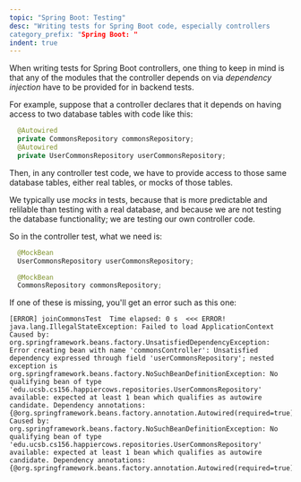 ```yaml
---
topic: "Spring Boot: Testing"
desc: "Writing tests for Spring Boot code, especially controllers
category_prefix: "Spring Boot: "
indent: true
---
```



When writing tests for Spring Boot controllers, one thing to keep in mind is that any of the modules that the controller depends on via *dependency injection* have to be
provided for in backend tests.

For example, suppose that a controller declares that it depends on having access to two database tables with code like this:


```java
  @Autowired
  private CommonsRepository commonsRepository;
  @Autowired
  private UserCommonsRepository userCommonsRepository;
```

Then, in any controller test code, we have to provide access to those same database tables, either real tables, or mocks of those tables.

We typically use *mocks* in tests, because that is more predictable and relilable than testing with a real database, and because we are
not testing the database functionality; we are testing our own controller code.

So in the controller test, what we need is:

```java
  @MockBean
  UserCommonsRepository userCommonsRepository;

  @MockBean
  CommonsRepository commonsRepository;
```

If one of these is missing, you'll get an error such as this one:

```
[ERROR] joinCommonsTest  Time elapsed: 0 s  <<< ERROR!
java.lang.IllegalStateException: Failed to load ApplicationContext
Caused by: org.springframework.beans.factory.UnsatisfiedDependencyException: Error creating bean with name 'commonsController': Unsatisfied dependency expressed through field 'userCommonsRepository'; nested exception is org.springframework.beans.factory.NoSuchBeanDefinitionException: No qualifying bean of type 'edu.ucsb.cs156.happiercows.repositories.UserCommonsRepository' available: expected at least 1 bean which qualifies as autowire candidate. Dependency annotations: {@org.springframework.beans.factory.annotation.Autowired(required=true)}
Caused by: org.springframework.beans.factory.NoSuchBeanDefinitionException: No qualifying bean of type 'edu.ucsb.cs156.happiercows.repositories.UserCommonsRepository' available: expected at least 1 bean which qualifies as autowire candidate. Dependency annotations: {@org.springframework.beans.factory.annotation.Autowired(required=true)}
```
